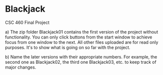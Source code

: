 # Blackjack
CSC 460 Final Project 

a) The zip folder Blackjack01 contains the first version of the project without functionality. You can only click buttons from the start window to achieve focus from one window to the next. All other files uploaded are for read only purposes. It's to show what is going on so far with the project. 

b) Name the later versions with their appropriate numbers. For example, the second one as Blackjack02, the third one Blackjack03, etc. to keep track of major changes.
